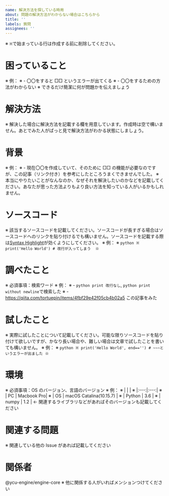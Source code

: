 ```yaml
---
name: 解決方法を探している時用
about: 問題の解決方法がわからない場合はこちらから
title: ''
labels: 質問
assignees: ''
---
```


※ `※`で始まっている行は作成する前に削除してください。

# 困っていること

※ 例：
※ - 〇〇をすると □□ というエラーが出てくる
※ - 〇〇をするための方法がわからない
※ できるだけ簡潔に何が問題かを伝えましょう

# 解決方法

※ 解決した場合に解決方法を記載する欄を用意しています。作成時は空で構いません。あとでみた人がぱっと見で解決方法がわかる状態にしましょう。

# 背景

※ 例：
※ - 現在〇〇を作成していて、そのために □□ の機能が必要なのですが、この記事（リンク付き）を参考にしたところうまくできませんでした。
※ 本当にやりたいことがなんなのか、なぜそれを解決したいのかなどを記載してください。あなたが思った方法よりもより良い方法を知っている人がいるかもしれません。

# ソースコード

※ 該当するソースコードを記載してください。ソースコードが長すぎる場合はソースコードへのリンクを貼り付けるでも構いません。ソースコードを記載する際は[Syntax Highlight](https://docs.github.com/en/free-pro-team@latest/github/writing-on-github/creating-and-highlighting-code-blocks#syntax-highlighting)が効くようにしてください。
※ 例：
※ ```python
※ print('Hello World') # 改行が入ってしまう 
※ ```

# 調べたこと

※ 必須事項：検索ワード
※ 例：
※ - `python print 改行なし`, `python print without newline`で検索した
※ - https://qiita.com/tortuepin/items/4fbf29e42f05cb4b02a5 この記事をみた

# 試したこと

※ 実際に試したことについて記載してください。可能な限りソースコードを貼り付けて欲しいですが、かなり長い場合や、難しい場合は文章で試したことを書いても構いません。
※ 例：
※ `python ※ print('Hello World', end=='') # ~~~というエラーが出ました ※ `

# 環境

※ 必須事項：OS のバージョン、言語のバージョン
※ 例：
※ | | |
※ |:---:|:---:|
※ | PC | Macbook Pro|
※ | OS | macOS Catalina(10.15.7) |
※ | Python | 3.6 |
※ | numpy | 1.2 | <- 関連するライブラリなどがあればそのバージョンも記載してください

# 関連する問題

※ 関連している他の Issue があれば記載してください

# 関係者

@ycu-engine/engine-core
※ 他に関係する人がいればメンションつけてください
